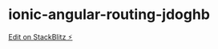 # ionic-angular-routing-jdoghb

[Edit on StackBlitz ⚡️](https://stackblitz.com/edit/ionic-angular-routing-jdoghb)